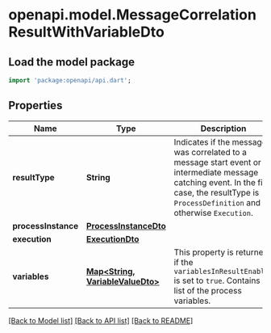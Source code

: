 # openapi.model.MessageCorrelationResultWithVariableDto

## Load the model package
```dart
import 'package:openapi/api.dart';
```

## Properties
Name | Type | Description | Notes
------------ | ------------- | ------------- | -------------
**resultType** | **String** | Indicates if the message was correlated to a message start event or an  intermediate message catching event. In the first case, the resultType is  `ProcessDefinition` and otherwise `Execution`. | [optional] 
**processInstance** | [**ProcessInstanceDto**](ProcessInstanceDto.md) |  | [optional] 
**execution** | [**ExecutionDto**](ExecutionDto.md) |  | [optional] 
**variables** | [**Map<String, VariableValueDto>**](VariableValueDto.md) | This property is returned if the `variablesInResultEnabled` is set to `true`. Contains a list of the process variables.  | [optional] [default to const {}]

[[Back to Model list]](../README.md#documentation-for-models) [[Back to API list]](../README.md#documentation-for-api-endpoints) [[Back to README]](../README.md)


